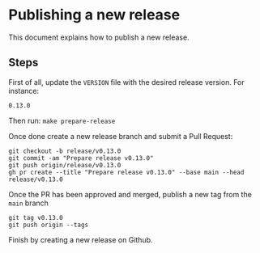 # Publishing a new release

This document explains how to publish a new release.

## Steps

First of all, update the `VERSION` file with the desired release version.
For instance:
```
0.13.0
```

Then run: `make prepare-release`

Once done create a new release branch and submit a Pull Request:

```
git checkout -b release/v0.13.0
git commit -am "Prepare release v0.13.0"
git push origin/release/v0.13.0
gh pr create --title "Prepare release v0.13.0" --base main --head release/v0.13.0
```

Once the PR has been approved and merged, publish a new tag from the `main` branch

```
git tag v0.13.0
git push origin --tags
```

Finish by creating a new release on Github.
